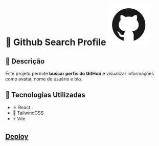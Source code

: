 # 📌 Github Search Profile ![GitHub](src/assets/imgs/icon-gh.svg)

## 🔹 Descrição  
Este projeto permite **buscar perfis do GitHub** e visualizar informações como avatar, nome de usuário e bio.  

## 🚀 Tecnologias Utilizadas  
- ⚛️ React  
- 🎨 TailwindCSS  
- ⚡ Vite  

## [Deploy](https://tiagoleopoldo.github.io/GitHub_Search_Profiles/)
